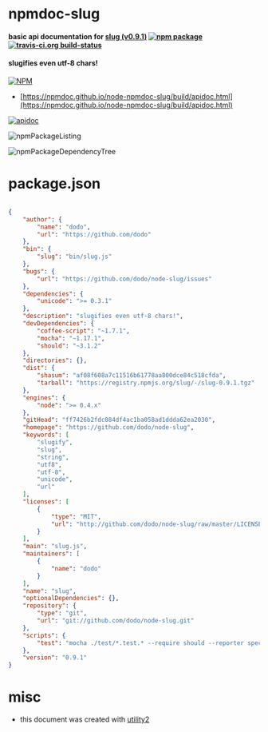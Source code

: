 # npmdoc-slug

#### basic api documentation for  [slug (v0.9.1)](https://github.com/dodo/node-slug)  [![npm package](https://img.shields.io/npm/v/npmdoc-slug.svg?style=flat-square)](https://www.npmjs.org/package/npmdoc-slug) [![travis-ci.org build-status](https://api.travis-ci.org/npmdoc/node-npmdoc-slug.svg)](https://travis-ci.org/npmdoc/node-npmdoc-slug)

#### slugifies even utf-8 chars!

[![NPM](https://nodei.co/npm/slug.png?downloads=true&downloadRank=true&stars=true)](https://www.npmjs.com/package/slug)

- [https://npmdoc.github.io/node-npmdoc-slug/build/apidoc.html](https://npmdoc.github.io/node-npmdoc-slug/build/apidoc.html)

[![apidoc](https://npmdoc.github.io/node-npmdoc-slug/build/screenCapture.buildCi.browser.%252Ftmp%252Fbuild%252Fapidoc.html.png)](https://npmdoc.github.io/node-npmdoc-slug/build/apidoc.html)

![npmPackageListing](https://npmdoc.github.io/node-npmdoc-slug/build/screenCapture.npmPackageListing.svg)

![npmPackageDependencyTree](https://npmdoc.github.io/node-npmdoc-slug/build/screenCapture.npmPackageDependencyTree.svg)



# package.json

```json

{
    "author": {
        "name": "dodo",
        "url": "https://github.com/dodo"
    },
    "bin": {
        "slug": "bin/slug.js"
    },
    "bugs": {
        "url": "https://github.com/dodo/node-slug/issues"
    },
    "dependencies": {
        "unicode": ">= 0.3.1"
    },
    "description": "slugifies even utf-8 chars!",
    "devDependencies": {
        "coffee-script": "~1.7.1",
        "mocha": "~1.17.1",
        "should": "~3.1.2"
    },
    "directories": {},
    "dist": {
        "shasum": "af08f608a7c11516b61778aa800dce84c518cfda",
        "tarball": "https://registry.npmjs.org/slug/-/slug-0.9.1.tgz"
    },
    "engines": {
        "node": ">= 0.4.x"
    },
    "gitHead": "ff7426b2fdc084df4ac1ba058ad1ddda62ea2030",
    "homepage": "https://github.com/dodo/node-slug",
    "keywords": [
        "slugify",
        "slug",
        "string",
        "utf8",
        "utf-8",
        "unicode",
        "url"
    ],
    "licenses": [
        {
            "type": "MIT",
            "url": "http://github.com/dodo/node-slug/raw/master/LICENSE"
        }
    ],
    "main": "slug.js",
    "maintainers": [
        {
            "name": "dodo"
        }
    ],
    "name": "slug",
    "optionalDependencies": {},
    "repository": {
        "type": "git",
        "url": "git://github.com/dodo/node-slug.git"
    },
    "scripts": {
        "test": "mocha ./test/*.test.* --require should --reporter spec --colors --compilers coffee:coffee-script/register"
    },
    "version": "0.9.1"
}
```



# misc
- this document was created with [utility2](https://github.com/kaizhu256/node-utility2)
